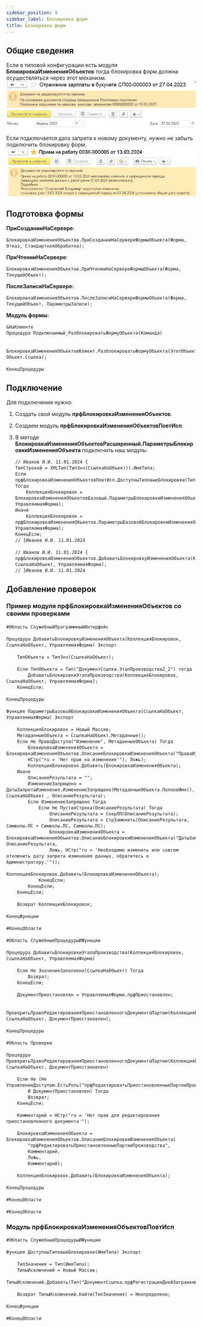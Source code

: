 ```yaml
---
sidebar_position: 9
sidebar_label: Блокировка форм
title: Блокировка форм
---
```


## Общие сведения

Если в типовой конфигурации есть модули **БлокировкаИзмененияОбъектов** тогда блокировка форм должна осуществляться через этот механизм.
![image.png](./img/block_forms_1.png)

Если подключается дата запрета к новому документу, нужно не забыть подключить блокировку форм.
![image.png](./img/block_forms_2.png)

## Подготовка формы

**ПриСозданииНаСервере**:

```bsl
БлокировкаИзмененияОбъектов.ПриСозданииНаСервереФормыОбъекта(Форма, Отказ, СтандартнаяОбработка);
```

**ПриЧтенииНаСервере**:

```bsl
БлокировкаИзмененияОбъектов.ПриЧтенииНаСервереФормыОбъекта(Форма, ТекущийОбъект);
```

**ПослеЗаписиНаСервере:**

```bsl
БлокировкаИзмененияОбъектов.ПослеЗаписиНаСервереФормыОбъекта(Форма, ТекущийОбъект, ПараметрыЗаписи);
```

**Модуль формы:**

```bsl
&НаКлиенте
Процедура Подключаемый_РазблокироватьФормуОбъекта(Команда)

    БлокировкаИзмененияОбъектовКлиент.РазблокироватьФормуОбъекта(ЭтотОбъект, Объект.Ссылка);

КонецПроцедуры
```

## Подключение

Для подключения нужно:

1. Создать свой модуль **прфБлокировкаИзмененияОбъектов**.
2. Создаем модуль **прфБлокировкаИзмененияОбъектовПовтИсп**.
3. В методе **БлокировкаИзмененияОбъектовРасширенный.ПараметрыБлокировкиИзмененияОбъекта** подключить наш модуль:

   ```bsl
   // Иванов И.И. 11.01.2024 {
   ТипСтрокой = XMLТип(ТипЗнч(СсылкаНаОбъект)).ИмяТипа;
   Если прфБлокировкаИзмененияОбъектовПовтИсп.ДоступныТиповыеБлокировки(ТипСтрокой) Тогда
       КоллекцияБлокировок = БлокировкаИзмененияОбъектовБазовый.ПараметрыБлокировкиИзмененияОбъекта(СсылкаНаОбъект, УправляемаяФорма);
   Иначе
       КоллекцияБлокировок = прфБлокировкаИзмененияОбъектов.ПараметрыБазовойБлокировкиИзмененияОбъекта(СсылкаНаОбъект, УправляемаяФорма);
   КонецЕсли;
   // }Иванов И.И. 11.01.2024

   // Иванов И.И. 11.01.2024 {
   прфБлокировкаИзмененияОбъектов.ДобавитьБлокировкуИзмененияОбъекта(КоллекцияБлокировок, СсылкаНаОбъект, УправляемаяФорма);
   // }Иванов И.И. 11.01.2024
   ```

## Добавление проверок

### Пример модуля **прфБлокировкаИзмененияОбъектов** со своими проверками

```bsl
#Область СлужебныйПрограммныйИнтерфейс

Процедура ДобавитьБлокировкуИзмененияОбъекта(КоллекцияБлокировок, СсылкаНаОбъект, УправляемаяФорма) Экспорт

    ТипОбъекта = ТипЗнч(СсылкаНаОбъект);

    Если ТипОбъекта = Тип("ДокументСсылка.ЭтапПроизводства2_2") тогда
        ДобавитьБлокировкиЭтапаПроизводства(КоллекцияБлокировок, СсылкаНаОбъект, УправляемаяФорма);
    КонецЕсли;

КонецПроцедуры

Функция ПараметрыБазовойБлокировкиИзмененияОбъекта(СсылкаНаОбъект, УправляемаяФорма) Экспорт

    КоллекцияБлокировок = Новый Массив;
    МетаданныеОбъекта = СсылкаНаОбъект.Метаданные();
    Если Не ПравоДоступа("Изменение", МетаданныеОбъекта) Тогда
        БлокировкаИзмененияОбъекта = БлокировкаИзмененияОбъектов.ОписаниеБлокировкиИзмененияОбъекта("ПраваИзмененияОбъекта",
        НСтр("ru = 'Нет прав на изменение'"), Ложь);
        КоллекцияБлокировок.Добавить(БлокировкаИзмененияОбъекта);
    Иначе
        ОписаниеРезультата = "";
        ИзменениеЗапрещено = ДатыЗапретаИзменения.ИзменениеЗапрещено(МетаданныеОбъекта.ПолноеИмя(), СсылкаНаОбъект , ОписаниеРезультата);
        Если ИзменениеЗапрещено Тогда
            Если Не ПустаяСтрока(ОписаниеРезультата) Тогда
                ОписаниеРезультата = СокрЛП(ОписаниеРезультата);
                ОписаниеРезультата = СтрЗаменить(ОписаниеРезультата, Символы.ПС + Символы.ПС, Символы.ПС);
                БлокировкаИзмененияОбъекта = БлокировкаИзмененияОбъектов.ОписаниеБлокировкиИзмененияОбъекта("ДатыЗапретаИзменения", ОписаниеРезультата,
                Ложь, НСтр("ru = 'Необходимо изменить или совсем отключить дату запрета изменения данных, обратитесь к Администратору.'"));
                КоллекцияБлокировок.Добавить(БлокировкаИзмененияОбъекта);
            КонецЕсли;
        КонецЕсли;
    КонецЕсли;

    Возврат КоллекцияБлокировок;

КонецФункции

#КонецОбласти

#Область СлужебныеПроцедурыИФункции

Процедура ДобавитьБлокировкиЭтапаПроизводства(КоллекцияБлокировок, СсылкаНаОбъект, УправляемаяФорма)

    Если Не ЗначениеЗаполнено(СсылкаНаОбъект) Тогда
        Возврат;
    КонецЕсли;

    ДокументПриостановлен = УправляемаяФорма.прфПриостановлен;

    ПроверитьПравоРедактированияПриостановленногоДокументаПартии(КоллекцияБлокировок, СсылкаНаОбъект, ДокументПриостановлен);

КонецПроцедуры

#Область Проверки

Процедура ПроверитьПравоРедактированияПриостановленногоДокументаПартии(КоллекцияБлокировок, СсылкаНаОбъект, ДокументПриостановлен)

    Если Не (Не УправлениеДоступом.ЕстьРоль("прфРедактироватьПриостановленныеПартииПроизводства")
        И ДокументПриостановлен) Тогда
        Возврат;
    КонецЕсли;

    Комментарий = НСтр("ru = 'Нет прав для редактирования приостановленного документа'");

    БлокировкаИзмененияОбъекта = БлокировкаИзмененияОбъектов.ОписаниеБлокировкиИзмененияОбъекта(
        "прфРедактироватьПриостановленныеПартииПроизводства",
        Комментарий,
        Ложь,
        Комментарий);

    КоллекцияБлокировок.Добавить(БлокировкаИзмененияОбъекта);

КонецПроцедуры

#КонецОбласти

#КонецОбласти
```

### Модуль **прфБлокировкаИзмененияОбъектовПовтИсп**

```bsl
#Область СлужебныеПроцедурыИФункции

Функция ДоступныТиповыеБлокировки(ИмяТипа) Экспорт

    ТипЗначения = Тип(ИмяТипа);
    ТипыИсключений = Новый Массив;
    ТипыИсключений.Добавить(Тип("ДокументСсылка.прфРегистрацияДнейЗагранкомандировка"));

    Возврат ТипыИсключений.Найти(ТипЗначения) = Неопределено;

КонецФункции

#КонецОбласти
```
